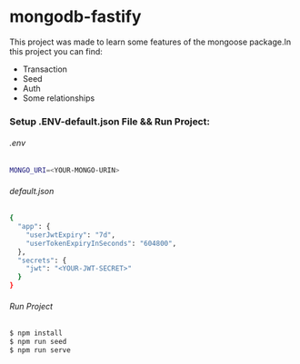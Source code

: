 # mongodb-fastify
This project was made to learn some features of the mongoose package.In this project you can find:
- Transaction
- Seed
- Auth
- Some relationships

### Setup .ENV-default.json File && Run Project:
###### .env 
```sh
MONGO_URI=<YOUR-MONGO-URIN>
```
###### default.json 
```sh
{
  "app": {
    "userJwtExpiry": "7d",
    "userTokenExpiryInSeconds": "604800",
  },
  "secrets": {
    "jwt": "<YOUR-JWT-SECRET>"
  }
}
```
###### Run Project
```sh
$ npm install
$ npm run seed
$ npm run serve
```
